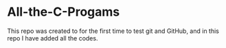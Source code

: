 # All-the-C-Progams
This repo was created to for the first time to test git and GitHub, and in this repo I have added all the codes.
